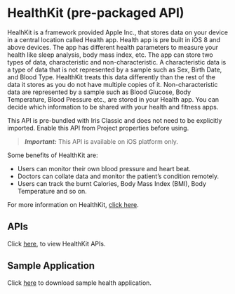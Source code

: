                             

HealthKit (pre-packaged API)
============================

HealhKit is a framework provided Apple Inc., that stores data on your device in a central location called Health app. Health app is pre built in iOS 8 and above devices. The app has different health parameters to measure your health like sleep analysis, body mass index, etc. The app can store two types of data, characteristic and non-characteristic. A characteristic data is a type of data that is not represented by a sample such as Sex, Birth Date, and Blood Type. HealthKit treats this data differently than the rest of the data it stores as you do not have multiple copies of it. Non-characteristic data are represented by a sample such as Blood Glucose, Body Temperature, Blood Pressure etc., are stored in your Health app. You can decide which information to be shared with your health and fitness apps.

This API is pre-bundled with Iris Classic and does not need to be explicitly imported. Enable this API from Project properties before using.

> **_Important:_** This API is available on iOS platform only.

Some benefits of HealthKit are:

*   Users can monitor their own blood pressure and heart beat.
*   Doctors can collate data and monitor the patient’s condition remotely.
*   Users can track the burnt Calories, Body Mass Index (BMI), Body Temperature and so on.

For more information on HealthKit, [click here](https://developer.apple.com/library/ios/documentation/HealthKit/Reference/HealthKit_Framework/index.md#//apple_ref/doc/uid/TP40014707).

APIs
----

Click [here](https://github.com/HCL-TECH-SOFTWARE/volt-mx-samples/tree/main/HealthKitAPI), to view HealthKit APIs.

Sample Application
------------------

Click [here](https://github.com/HCL-TECH-SOFTWARE/volt-mx-samples/blob/main/HealthKitAPI/HealthKitQA.zip) to download sample health application.


